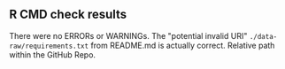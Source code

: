 ## R CMD check results
There were no ERRORs or WARNINGs.
The "potential invalid URI" `./data-raw/requirements.txt` from README.md is actually correct. Relative path within the GitHub Repo.
